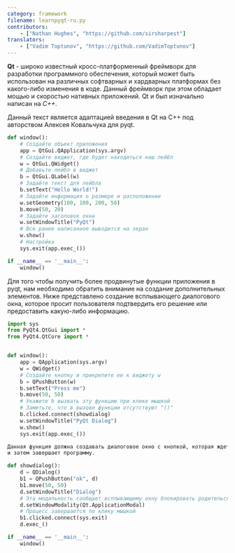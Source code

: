 ```yaml
---
category: framework
filename: learnpyqt-ru.py
contributors:
    - ["Nathan Hughes", "https://github.com/sirsharpest"]
translators:
    - ["Vadim Toptunov", "https://github.com/VadimToptunov"]
---
```


**Qt** - широко известный кросс-платформенный фреймворк для разработки программного обеспечения,
который может быть использован на различных софтварных и хардварных платформах без какого-либо
изменения в коде. Данный фреймворк при этом обладает мощью и скоростью нативных приложений.
Qt и был изначально написан на *C++*.

Данный текст является адаптацией введения в Qt на C++ под авторством Алексея Ковальчука для pyqt.


```python
def window():
    # Создайте объект приложения
    app = QtGui.QApplication(sys.argv)
    # Создайте виджет, где будет находиться наш лейбл
    w = QtGui.QWidget()
    # Добавьте лейбл в виджет
    b = QtGui.QLabel(w)
    # Задайте текст для лейбла
    b.setText("Hello World!")
    # Задайте информация о размере и расположении
    w.setGeometry(100, 100, 200, 50)
    b.move(50, 20)
    # Задайте заголовок окна
    w.setWindowTitle("PyQt")
    # Все ранее написанное выводится на экран
    w.show()
    # Настройка
    sys.exit(app.exec_())

if __name__ == '__main__':
    window()
```

Для того чтобы получить более продвинутые функции приложения в pyqt, нам необходимо
обратить внимание на создание дополнительных элементов. Ниже представлено создание всплывающего диалогового окна, которое просит пользователя подтвердить его решение или предоставить какую-либо
информацию.

```python
import sys
from PyQt4.QtGui import *
from PyQt4.QtCore import *


def window():
    app = QApplication(sys.argv)
    w = QWidget()
    # Создайте кнопку и прикрепите ее к виджету w
    b = QPushButton(w)
    b.setText("Press me")
    b.move(50, 50)
    # Укажите b вызвать эту функцию при клике мышкой
    # Заметьте, что в вызове функции отсутствуют "()"
    b.clicked.connect(showdialog)
    w.setWindowTitle("PyQt Dialog")
    w.show()
    sys.exit(app.exec_())

Данная функция должна создавать диалоговое окно с кнопкой, которая ждет клика по себе
и затем завершает программу.

def showdialog():
    d = QDialog()
    b1 = QPushButton("ok", d)
    b1.move(50, 50)
    d.setWindowTitle("Dialog")
    # Эта модальность сообщает всплывающему окну блокировать родительский элемент, пока он активен
    d.setWindowModality(Qt.ApplicationModal)
    # Процесс завершается по клику мышкой
    b1.clicked.connect(sys.exit)
    d.exec_()

if __name__ == '__main__':
    window()
```
